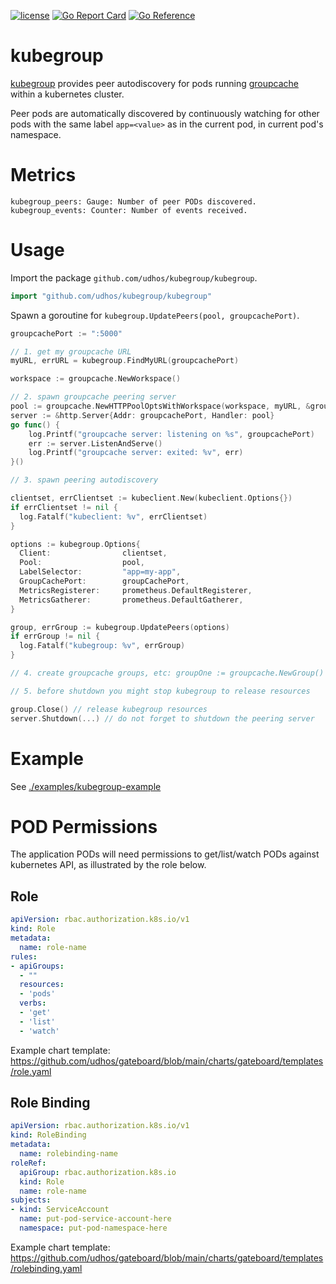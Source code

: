 [![license](http://img.shields.io/badge/license-MIT-blue.svg)](https://github.com/udhos/kubegroup/blob/main/LICENSE)
[![Go Report Card](https://goreportcard.com/badge/github.com/udhos/kubegroup)](https://goreportcard.com/report/github.com/udhos/kubegroup)
[![Go Reference](https://pkg.go.dev/badge/github.com/udhos/kubegroup.svg)](https://pkg.go.dev/github.com/udhos/kubegroup)

# kubegroup

[kubegroup](https://github.com/udhos/kubegroup) provides peer autodiscovery for pods running [groupcache](https://github.com/mailgun/groupcache) within a kubernetes cluster.

Peer pods are automatically discovered by continuously watching for other pods with the same label `app=<value>` as in the current pod, in current pod's namespace.

# Metrics

```
kubegroup_peers: Gauge: Number of peer PODs discovered.
kubegroup_events: Counter: Number of events received.
```

# Usage

Import the package `github.com/udhos/kubegroup/kubegroup`.

```go
import "github.com/udhos/kubegroup/kubegroup"
```

Spawn a goroutine for `kubegroup.UpdatePeers(pool, groupcachePort)`.

```go
groupcachePort := ":5000"

// 1. get my groupcache URL
myURL, errURL = kubegroup.FindMyURL(groupcachePort)

workspace := groupcache.NewWorkspace()

// 2. spawn groupcache peering server
pool := groupcache.NewHTTPPoolOptsWithWorkspace(workspace, myURL, &groupcache.HTTPPoolOptions{})
server := &http.Server{Addr: groupcachePort, Handler: pool}
go func() {
    log.Printf("groupcache server: listening on %s", groupcachePort)
    err := server.ListenAndServe()
    log.Printf("groupcache server: exited: %v", err)
}()

// 3. spawn peering autodiscovery

clientset, errClientset := kubeclient.New(kubeclient.Options{})
if errClientset != nil {
  log.Fatalf("kubeclient: %v", errClientset)
}

options := kubegroup.Options{
  Client:                clientset,
  Pool:                  pool,
  LabelSelector:         "app=my-app",
  GroupCachePort:        groupCachePort,
  MetricsRegisterer:     prometheus.DefaultRegisterer,
  MetricsGatherer:       prometheus.DefaultGatherer,
}

group, errGroup := kubegroup.UpdatePeers(options)
if errGroup != nil {
  log.Fatalf("kubegroup: %v", errGroup)
}

// 4. create groupcache groups, etc: groupOne := groupcache.NewGroup()

// 5. before shutdown you might stop kubegroup to release resources

group.Close() // release kubegroup resources
server.Shutdown(...) // do not forget to shutdown the peering server
```

# Example

See [./examples/kubegroup-example](./examples/kubegroup-example)

# POD Permissions

The application PODs will need permissions to get/list/watch PODs against kubernetes API, as illustrated by the role below.

## Role

```yaml
apiVersion: rbac.authorization.k8s.io/v1
kind: Role
metadata:
  name: role-name
rules:
- apiGroups:
  - ""
  resources:
  - 'pods'
  verbs:
  - 'get'
  - 'list'
  - 'watch'
```

Example chart template: https://github.com/udhos/gateboard/blob/main/charts/gateboard/templates/role.yaml

## Role Binding

```yaml
apiVersion: rbac.authorization.k8s.io/v1
kind: RoleBinding
metadata:
  name: rolebinding-name
roleRef:
  apiGroup: rbac.authorization.k8s.io
  kind: Role
  name: role-name
subjects:
- kind: ServiceAccount
  name: put-pod-service-account-here
  namespace: put-pod-namespace-here
```

Example chart template: https://github.com/udhos/gateboard/blob/main/charts/gateboard/templates/rolebinding.yaml
